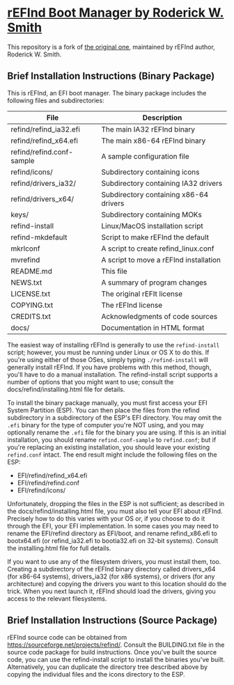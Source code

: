 # [rEFInd Boot Manager by Roderick W. Smith](http://www.rodsbooks.com/refind/)

This repository is a fork of [the original one](https://sourceforge.net/projects/refind/), maintained by rEFInd author, Roderick W. Smith.

## Brief Installation Instructions (Binary Package)

This is rEFInd, an EFI boot manager. The binary package includes the
following files and subdirectories:

File                      | Description
------------------------- | -----------------------------
refind/refind_ia32.efi    | The main IA32 rEFInd binary            
refind/refind_x64.efi     | The main x86-64 rEFInd binary          
refind/refind.conf-sample | A sample configuration file            
refind/icons/             | Subdirectory containing icons          
refind/drivers_ia32/      | Subdirectory containing IA32 drivers   
refind/drivers_x64/       | Subdirectory containing x86-64 drivers 
keys/                     | Subdirectory containing MOKs           
refind-install            | Linux/MacOS installation script        
refind-mkdefault          | Script to make rEFInd the default      
mkrlconf                  | A script to create refind_linux.conf   
mvrefind                  | A script to move a rEFInd installation 
README.md                 | This file                              
NEWS.txt                  | A summary of program changes           
LICENSE.txt               | The original rEFIt license             
COPYING.txt               | The rEFInd license                     
CREDITS.txt               | Acknowledgments of code sources        
docs/                     | Documentation in HTML format           

The easiest way of installing rEFInd is generally to use the `refind-install`
script; however, you must be running under Linux or OS X to do this. If
you're using either of those OSes, simply typing `./refind-install` will
generally install rEFInd. If you have problems with this method, though,
you'll have to do a manual installation. The refind-install script supports
a number of options that you might want to use; consult the
docs/refind/installing.html file for details.

To install the binary package manually, you must first access your EFI
System Partition (ESP). You can then place the files from the refind
subdirectory in a subdirectory of the ESP's EFI directory. You may omit the
`.efi` binary for the type of computer you're NOT using, and you may
optionally rename the `.efi` file for the binary you are using. If this is an
initial installation, you should rename `refind.conf-sample` to `refind.conf`;
but if you're replacing an existing installation, you should leave your
existing `refind.conf` intact. The end result might include the following
files on the ESP:

* EFI/refind/refind_x64.efi
* EFI/refind/refind.conf
* EFI/refind/icons/

Unfortunately, dropping the files in the ESP is not sufficient; as
described in the docs/refind/installing.html file, you must also tell your
EFI about rEFInd. Precisely how to do this varies with your OS or, if you
choose to do it through the EFI, your EFI implementation. In some cases you
may need to rename the EFI/refind directory as EFI/boot, and rename
refind_x86.efi to bootx64.efi (or refind_ia32.efi to bootia32.efi on 32-bit
systems). Consult the installing.html file for full details.

If you want to use any of the filesystem drivers, you must install them,
too. Creating a subdirectory of the rEFInd binary directory called
drivers_x64 (for x86-64 systems), drivers_ia32 (for x86 systems), or
drivers (for any architecture) and copying the drivers you want to this
location should do the trick. When you next launch it, rEFInd should load
the drivers, giving you access to the relevant filesystems.

## Brief Installation Instructions (Source Package)

rEFInd source code can be obtained from
https://sourceforge.net/projects/refind/. Consult the BUILDING.txt file in
the source code package for build instructions. Once  you've built the
source code, you can use the refind-install script to install the binaries
you've built. Alternatively, you can duplicate the directory tree described
above by copying the individual files and the icons directory to the ESP.
